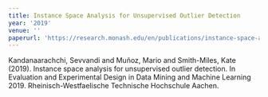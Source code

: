 ```yaml
---
title: Instance Space Analysis for Unsupervised Outlier Detection
year: '2019'
venue: ''
paperurl: 'https://research.monash.edu/en/publications/instance-space-analysis-for-unsupervised-outlier-detection'
---
```

Kandanaarachchi, Sevvandi and Muñoz, Mario and Smith-Miles, Kate (2019). Instance space analysis for unsupervised outlier detection. In Evaluation and Experimental Design in Data Mining and Machine Learning 2019. Rheinisch-Westfaelische Technische Hochschule Aachen.
